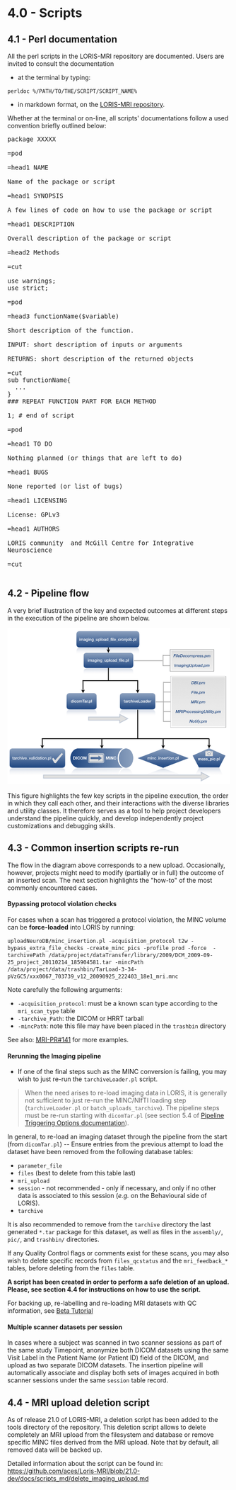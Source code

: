 # 4.0 - Scripts

## 4.1 - Perl documentation

All the perl scripts in the LORIS-MRI repository are documented. Users are 
invited to consult the documentation 

- at the terminal by typing:
```angular2html
perldoc %/PATH/TO/THE/SCRIPT/SCRIPT_NAME%
```

- in markdown format, on the [LORIS-MRI repository](../scripts_md/).

Whether at the terminal or on-line, all scripts' documentations follow a used
convention briefly outlined below:

<pre>
package XXXXX

=pod

=head1 NAME

Name of the package or script

=head1 SYNOPSIS

A few lines of code on how to use the package or script

=head1 DESCRIPTION

Overall description of the package or script

=head2 Methods

=cut

use warnings;
use strict;

=pod

=head3 functionName($variable)

Short description of the function.

INPUT: short description of inputs or arguments

RETURNS: short description of the returned objects

=cut
sub functionName{
  ...
}
### REPEAT FUNCTION PART FOR EACH METHOD

1; # end of script

=pod

=head1 TO DO

Nothing planned (or things that are left to do)

=head1 BUGS

None reported (or list of bugs)

=head1 LICENSING

License: GPLv3

=head1 AUTHORS

LORIS community <loris.info@mcin.ca> and McGill Centre for Integrative 
Neuroscience 

=cut

</pre>

## 4.2 - Pipeline flow

A very brief illustration of the key and expected outcomes at different steps in 
the execution of the pipeline are shown below. 

![pipeline_flow](images/pipeline_schematic.png) 

This figure highlights the few 
key scripts in the pipeline execution, the order in which they call each other, 
and their interactions with the diverse libraries and utility classes. It 
therefore serves as a tool to help project developers understand the pipeline
quickly, and develop independently project customizations and debugging skills.

## 4.3 - Common insertion scripts re-run

The flow in the diagram above corresponds to a new upload. Occasionally, 
however, projects might need to modify (partially or in full) the outcome of an 
inserted scan. The next section highlights the "how-to" of the most commonly 
encountered cases. 

#### Bypassing protocol violation checks

For cases when a scan has triggered a protocol violation, the MINC volume can be
  **force-loaded** into LORIS by running:
```
uploadNeuroDB/minc_insertion.pl -acquisition_protocol t2w -bypass_extra_file_checks -create_minc_pics -profile prod -force  -tarchivePath /data/project/dataTransfer/library/2009/DCM_2009-09-25_project_20110214_185904581.tar -mincPath /data/project/data/trashbin/TarLoad-3-34-pVzGC5/xxx0067_703739_v12_20090925_222403_18e1_mri.mnc
```

Note carefully the following arguments:

- `-acquisition_protocol`: must be a known scan type according to the
    `mri_scan_type` table
- `-tarchive_Path`: the DICOM or HRRT tarball
- `-mincPath`: note this file may have been placed in the `trashbin` directory

See also: [MRI-PR#141](https://github.com/aces/Loris-MRI/pull/141) for more
  examples.

#### Rerunning the Imaging pipeline

- If one of the final steps such as the MINC conversion is failing, you may
    wish to just re-run the `tarchiveLoader.pl` script.
    
> When the need arises to re-load imaging data in LORIS, it is generally not
   sufficient to just re-run the MINC/NIfTI loading step (`tarchiveLoader.pl` or
    `batch_uploads_tarchive`). The pipeline steps must be re-run starting
    with `dicomTar.pl` (see section 5.4 of
   [Pipeline Triggering Options documentation](05-PipelineLaunchOptions.md)).

In general, to re-load an imaging dataset through the pipeline from the start 
   (from `dicomTar.pl`) -- Ensure entries from the previous attempt to load the 
   dataset have been removed from the following database tables:

- `parameter_file`
- `files` (best to delete from this table last)
- `mri_upload`
- `session` - not recommended - only if necessary, and only if no other data is
    associated to this session (*e.g.* on the Behavioural side of LORIS).
- `tarchive`

It is also recommended to remove from the `tarchive` directory the last generated
  `*.tar` package for this dataset, as well as files in the `assembly/`, `pic/`, 
  and `trashbin/` directories.

If any Quality Control flags or comments exist for these scans, you may also
  wish to delete specific records from `files_qcstatus` and the `mri_feedback_*`
  tables, before deleting from the `files` table.

**A script has been created in order to perform a safe deletion of an upload. Please,
see section 4.4 for instructions on how to use the script.**

For backing up, re-labelling and re-loading MRI datasets with QC information,
  see [Beta Tutorial](https://github.com/aces/Loris/wiki/Reloading-MRI-data-for-mislabelled-session)

#### Multiple scanner datasets per session

In cases where a subject was scanned in two scanner sessions as part of the same
  study Timepoint, anonymize both DICOM datasets using the same Visit Label in 
  the Patient Name (or Patient ID) field of the DICOM, and upload as two 
  separate DICOM datasets. The insertion pipeline will automatically 
  associate and display both sets of images acquired in both scanner sessions 
  under the same `session` table record. 
  
## 4.4 - MRI upload deletion script

As of release 21.0 of LORIS-MRI, a deletion script has been added to the tools 
directory of the repository. This deletion script allows to delete completely an MRI 
upload from the filesystem and database or remove specific MINC files derived 
from the MRI upload. Note that by default, all removed data will be backed up.

Detailed information about the script can be found in: 
https://github.com/aces/Loris-MRI/blob/21.0-dev/docs/scripts_md/delete_imaging_upload.md
